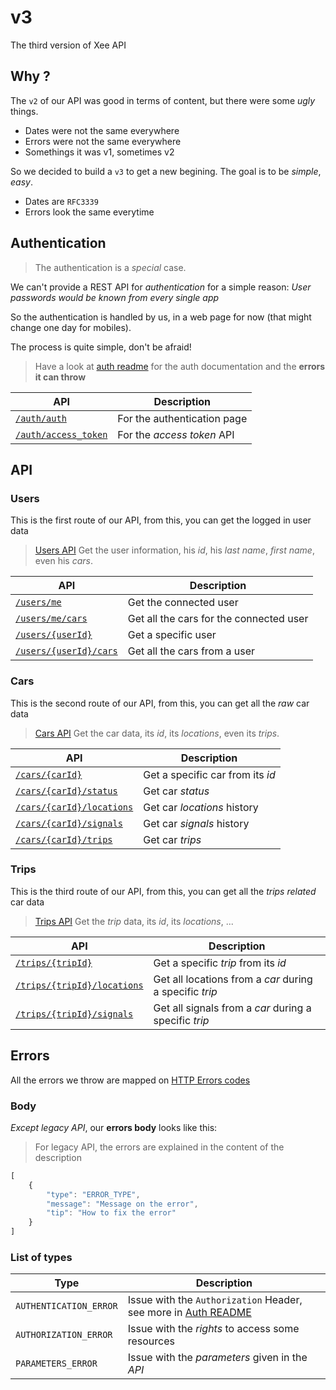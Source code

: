 # v3

The third version of Xee API

## Why ?

The `v2` of our API was good in terms of content, but there were some *ugly* things.

- Dates were not the same everywhere
- Errors were not the same everywhere
- Somethings it was v1, sometimes v2

So we decided to build a `v3` to get a new begining. The goal is to be *simple*, *easy*.

- Dates are `RFC3339`
- Errors look the same everytime

## Authentication

> The authentication is a *special* case.

We can't provide a REST API for *authentication* for a simple reason: *User passwords would be known from every single app*

So the authentication is handled by us, in a web page for now (that might change one day for mobiles).

The process is quite simple, don't be afraid!

> Have a look at [auth readme](auth/README.md) for the auth documentation and the **errors it can throw**

|API|Description|
|---|---|
|[`/auth/auth`](auth/auth.md)|For the authentication page|
|[`/auth/access_token`](auth/access_token.md)|For the *access token* API|

## API

### Users

This is the first route of our API, from this, you can get the logged in user data

> [Users API](users/README.md) Get the user information, his *id*, his *last name*, *first name*, even his *cars*.

|API|Description|
|---|---|
|[`/users/me`](users/me.md)|Get the connected user|
|[`/users/me/cars`](users/me/cars.md)|Get all the cars for the connected user|
|[`/users/{userId}`](users/user_id.md)|Get a specific user|
|[`/users/{userId}/cars`](users/cars.md)|Get all the cars from a user|

### Cars

This is the second route of our API, from this, you can get all the *raw* car data

> [Cars API](cars/README.md) Get the car data, its *id*, its *locations*, even its *trips*.

|API|Description|
|---|---|
|[`/cars/{carId}`](cars/car_id.md)|Get a specific car from its *id*|
|[`/cars/{carId}/status`](cars/status.md)|Get car *status*|
|[`/cars/{carId}/locations`](cars/locations.md)|Get car *locations* history|
|[`/cars/{carId}/signals`](cars/signals.md)|Get car *signals* history|
|[`/cars/{carId}/trips`](cars/trips.md)|Get car *trips*|

### Trips

This is the third route of our API, from this, you can get all the *trips related* car data

> [Trips API](trips/README.md) Get the *trip* data, its *id*, its *locations*, ...

|API|Description|
|---|---|
|[`/trips/{tripId}`](trips/trip_id.md)|Get a specific *trip* from its *id*|
|[`/trips/{tripId}/locations`](trips/locations.md)|Get all locations from a *car* during a specific *trip*|
|[`/trips/{tripId}/signals`](trips/signals.md)|Get all signals from a *car* during a specific *trip*|

## Errors

All the errors we throw are mapped on [HTTP Errors codes](https://en.wikipedia.org/wiki/List_of_HTTP_status_codes)

### Body

*Except legacy API*, our **errors body** looks like this:

> For legacy API, the errors are explained in the content of the description

```javascript
[
	{
		"type": "ERROR_TYPE",
		"message": "Message on the error",
		"tip": "How to fix the error"
	}
]
```

### List of types

|Type|Description|
|---|---|
|`AUTHENTICATION_ERROR`|Issue with the `Authorization` Header, see more in [Auth README](auth/README.md)|
|`AUTHORIZATION_ERROR`|Issue with the *rights* to access some resources|
|`PARAMETERS_ERROR`|Issue with the *parameters* given in the *API*|
